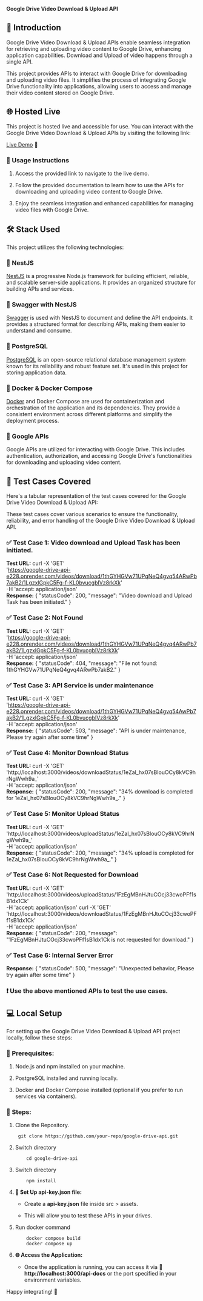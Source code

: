 **Google Drive Video Download & Upload API**

📝 Introduction
------------

Google Drive Video Download & Upload APIs enable seamless integration for retrieving and uploading video content to Google Drive, enhancing application capabilities. Download and Upload of video happens through a single API.

This project provides APIs to interact with Google Drive for downloading and uploading video files. It simplifies the process of integrating Google Drive functionality into applications, allowing users to access and manage their video content stored on Google Drive.


🌐 Hosted Live
-----------

This project is hosted live and accessible for use. You can interact with the Google Drive Video Download & Upload APIs by visiting the following link:

[Live Demo](https://google-drive-api-e228.onrender.com/api-docs) 🚀

### 📝 Usage Instructions

1.  Access the provided link to navigate to the live demo.
    
2.  Follow the provided documentation to learn how to use the APIs for downloading and uploading video content to Google Drive.
    
3.  Enjoy the seamless integration and enhanced capabilities for managing video files with Google Drive.



🛠️ Stack Used
----------

This project utilizes the following technologies:

### 📌 NestJS 

[NestJS](https://nestjs.com/) is a progressive Node.js framework for building efficient, reliable, and scalable server-side applications. It provides an organized structure for building APIs and services.

### 📌 Swagger with NestJS

[Swagger](https://swagger.io/) is used with NestJS to document and define the API endpoints. It provides a structured format for describing APIs, making them easier to understand and consume.

### 📌 PostgreSQL

[PostgreSQL](https://www.postgresql.org/) is an open-source relational database management system known for its reliability and robust feature set. It's used in this project for storing application data.

### 📌 Docker & Docker Compose

[Docker](https://www.docker.com/) and Docker Compose are used for containerization and orchestration of the application and its dependencies. They provide a consistent environment across different platforms and simplify the deployment process.

### 📌 Google APIs

Google APIs are utilized for interacting with Google Drive. This includes authentication, authorization, and accessing Google Drive's functionalities for downloading and uploading video content.


🧪 Test Cases Covered
----------
Here's a tabular representation of the test cases covered for the Google Drive Video Download & Upload API:


These test cases cover various scenarios to ensure the functionality, reliability, and error handling of the Google Drive Video Download & Upload API.

### ✅ Test Case 1: Video download and Upload Task has been initiated.

**Test URL:** curl -X 'GET' \
  'https://google-drive-api-e228.onrender.com/videos/download/1thGYHGVw71UPqNeQ4gvq54ARwPb7akB2/1LgzxlGpkC5Fg-f-KL0bvucgbIVz8rkXk' \
  -H 'accept: application/json' <br>
**Response:** {
                "statusCode": 200,
                "message": "Video download and Upload Task has been initiated."
              }


### ✅ Test Case 2: Not Found

**Test URL:** curl -X 'GET' \
  'https://google-drive-api-e228.onrender.com/videos/download/1thGYHGVw71UPqNeQ4gvq4ARwPb7akB2/1LgzxlGpkC5Fg-f-KL0bvucgbIVz8rkXk' \
  -H 'accept: application/json' <br>
**Response:** {
  "statusCode": 404,
  "message": "File not found: 1thGYHGVw71UPqNeQ4gvq4ARwPb7akB2."
}


### ✅ Test Case 3: API Service is under maintenance

**Test URL:** curl -X 'GET' \
  'https://google-drive-api-e228.onrender.com/videos/download/1thGYHGVw71UPqNeQ4gvq54AwPb7akB2/1LgzxlGpkC5Fg-f-KL0bvucgbIVz8rkXk' \
  -H 'accept: application/json' <br>
**Response:** {
                "statusCode": 503,
                "message": "API is under maintenance, Please try again after some time"
              }

### ✅ Test Case 4: Monitor Download Status

**Test URL:** curl -X 'GET' \
  'http://localhost:3000/videos/downloadStatus/1eZal_hx07sBIouOCy8kVC9hrNgWwh9a_' \
  -H 'accept: application/json'<br>
**Response:** {
            "statusCode": 200,
            "message": "34% download is completed for 1eZal_hx07sBIouOCy8kVC9hrNgWwh9a_."
            }


### ✅ Test Case 5: Monitor Upload Status

**Test URL:** curl -X 'GET' \
  'http://localhost:3000/videos/uploadStatus/1eZal_hx07sBIouOCy8kVC9hrNgWwh9a_' \
  -H 'accept: application/json'<br>
**Response:** {
                "statusCode": 200,
                "message": "34% upload is completed for 1eZal_hx07sBIouOCy8kVC9hrNgWwh9a_."
            }

### ✅ Test Case 6: Not Requested for Download

**Test URL:** curl -X 'GET' \
  'http://localhost:3000/videos/uploadStatus/1FzEgMBnHJtuCOcj33cwoPFf1sB1dx1Ck' \
  -H 'accept: application/json'
              curl -X 'GET' \
  'http://localhost:3000/videos/downloadStatus/1FzEgMBnHJtuCOcj33cwoPFf1sB1dx1Ck' \
  -H 'accept: application/json' <br>
**Response:** {
                "statusCode": 200,
                "message": "1FzEgMBnHJtuCOcj33cwoPFf1sB1dx1Ck is not requested for download."
                }

### ✅ Test Case 6: Internal Server Error

**Response:** {
                "statusCode": 500,
                "message": "Unexpected behavior, Please try again after some time"
                }
### ❗ Use the above mentioned APIs to test the use cases.


💻 Local Setup
----------

For setting up the Google Drive Video Download & Upload API project locally, follow these steps:

### 📝 Prerequisites:

1.  Node.js and npm installed on your machine.
    
2.  PostgreSQL installed and running locally.
    
3.  Docker and Docker Compose installed (optional if you prefer to run services via containers).
    

### 📝 Steps:

1. Clone the Repository.
    ```
     git clone https://github.com/your-repo/google-drive-api.git 
    ``` 
    
2.  Switch directory
    ```
        cd google-drive-api
    ``` 
    
3.  Switch directory
    ```
        npm install
    ``` 
    
4.  **🔑 Set Up api-key.json file:**
    
    *   Create a **api-key.json** file inside src > assets.
        
    *   This will allow you to test these APIs in your drives.
        
5.  Run docker command
    ```
        docker compose build
        docker compose up
    ``` 
    
6.  **🌐 Access the Application:**
    
    *   Once the application is running, you can access it via **🚀 http://localhost:3000/api-docs** or the port specified in your environment variables.


Happy integrating! 🚀